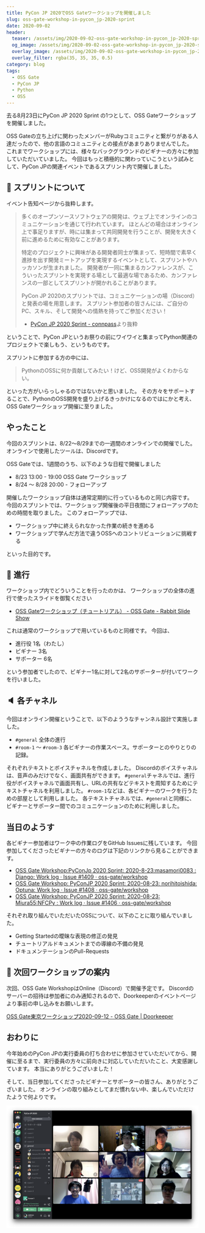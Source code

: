 ```yaml
---
title: PyCon JP 2020でOSS Gateワークショップを開催しました
slug: oss-gate-workshop-in-pycon_jp-2020-sprint
date: 2020-09-02
header:
  teaser: /assets/img/2020-09-02-oss-gate-workshop-in-pycon_jp-2020-sprint.png
  og_image: /assets/img/2020-09-02-oss-gate-workshop-in-pycon_jp-2020-sprint.png
  overlay_image: /assets/img/2020-09-02-oss-gate-workshop-in-pycon_jp-2020-sprint.png
  overlay_filter: rgba(35, 35, 35, 0.5)
category: blog
tags:
  - OSS Gate
  - PyCon JP
  - Python
  - OSS
---
```


去る8月23日にPyCon JP 2020 Sprint の1つとして、OSS Gateワークショップを開催しました。

OSS Gateの立ち上げに関わったメンバーがRubyコミュニティと繋がりがある人達だったので、他の言語のコミュニティとの接点があまりありませんでした。
これまでワークショップには、様々なバックグラウンドのビギナーの方々に参加していただいていました。
今回はもっと積極的に関わっていこうという試みとして、PyCon JPの関連イベントであるスプリント内で開催しました。

## :snake: スプリントについて

イベント告知ページから抜粋します。

> 多くのオープンソースソフトウェアの開発は、ウェブ上でオンラインのコミュニケーションを通じて行われています。
> ほとんどの場合はオンライン上で事足りますが、時には集まって共同開発を行うことが、開発を大きく前に進めるために有効なことがあります。
>
> 特定のプロジェクトに興味がある開発者同士が集まって、短時間で素早く進捗を出す開発ミートアップを実現するイベントとして、スプリントやハッカソンが生まれました。 開発者が一同に集まるカンファレンスが、こういったスプリントを実現する場として最適な場であるため、カンファレンスの一部としてスプリントが開かれることがあります。
>
> PyCon JP 2020のスプリントでは、コミュニケーションの場（Discord）と発表の場を用意します。
> スプリント参加者の皆さんには、ご自分のPC、スキル、そして開発への情熱を持ってご参加ください！
>
> - [PyCon JP 2020 Sprint - connpass](https://pyconjp.connpass.com/event/183507/)より抜粋

ということで、PyCon JPというお祭りの前にワイワイと集まってPython関連のプロジェクトで楽しもう、というものです。

スプリントに参加する方の中には、

> PythonのOSSに何か貢献してみたい！けど、OSS開発がよくわからない。

といった方がいらっしゃるのではないかと思いました。
その方々をサポートすることで、PythonのOSS開発を盛り上げるきっかけになるのではにかと考え、OSS Gateワークショップ開催に至りました。

## やったこと

今回のスプリントは、8/22〜8/29までの一週間のオンラインでの開催でした。
オンラインで使用したツールは、Discordです。

OSS Gateでは、1週間のうち、以下のような日程で開催しました

- 8/23 13:00 - 19:00 OSS Gate ワークショップ
- 8/24 〜 8/28 20:00 - フォローアップ

開催したワークショップ自体は通常定期的に行っているものと同じ内容です。
今回のスプリントでは、ワークショップ開催後の平日夜間にフォローアップのための時間を取りました。
このフォローアップでは、

- ワークショップ中に終えられなかった作業の続きを進める
- ワークショップで学んだ方法で違うOSSへのコントリビューションに挑戦する

といった目的です。

## :microphone: 進行

ワークショップ内でどういうことを行ったのかは、
ワークショップの全体の進行で使ったスライドを御覧ください

- [OSS Gateワークショップ（チュートリアル） - OSS Gate - Rabbit Slide Show](https://slide.rabbit-shocker.org/authors/oss-gate/workshop-tutorial/)

これは通常のワークショップで用いているものと同様です。
今回は、

- 進行役 1名（わたし）
- ビギナー 3名
- サポーター 6名

という参加者でしたので、ビギナー1名に対して2名のサポーターが付いてワークを行いました。

## :speaker: 各チャネル

今回はオンライン開催ということで、以下のよううなチャンネル設計で実施しました。

- `#general` 全体の進行
- `#room-1` 〜 `#room-3` 各ビギナーの作業スペース。サポーターとのやりとりの記録。

それぞれテキストとボイスチャネルを作成しました。
Discordのボイスチャネルは、音声のみだけでなく、画面共有ができます。
`#general`チャネルでは、進行役がボイスチャネルで画面共有し、URLの共有などテキストを周知するためにテキストチャネルを利用しました。
`#room-1`などは、各ビギナーのワークを行うための部屋として利用しました。
各テキストチャネルでは、`#general`と同様に、ビギナーとサポーター間でのコミュニケーションのために利用しました。

## 当日のようす

各ビギナー参加者はワーク中の作業ログをGitHub Issuesに残しています。
今回参加してくださったビギナーの方々のログは下記のリンクから見ることができます。

- [OSS Gate Workshop:PyConJp 2020 Sprint: 2020-8-23:masamori0083 : Django: Work log · Issue #1409 · oss-gate/workshop](https://github.com/oss-gate/workshop/issues/1409)
- [OSS Gate Workshop: PyConJP 2020 Sprint: 2020-08-23: norihitoishida: Optuna: Work log · Issue #1408 · oss-gate/workshop](https://github.com/oss-gate/workshop/issues/1408)
- [OSS Gate Workshop: PyConJP 2020 Sprint: 2020-08-23: Miura55:NFCPy : Work log · Issue #1406 · oss-gate/workshop](https://github.com/oss-gate/workshop/issues/1406)

それぞれ取り組んでいただいたOSSについて、以下のことに取り組んでいました。

- Getting Startedの曖昧な表現の修正の発見
- チュートリアルドキュメントまでの導線の不備の発見
- ドキュメンテーションのPull-Requests

## :calendar: 次回ワークショップの案内

次回、OSS Gate WorkshopはOnline（Discord）で開催予定です。
Discordのサーバーの招待は参加者にのみ通知されるので、Doorkeeperのイベントページより事前の申し込みをお願いします。

[OSS Gate東京ワークショップ2020-09-12 - OSS Gate | Doorkeeper](https://oss-gate.doorkeeper.jp/events/109385)

## おわりに

今年始めのPyCon JPの実行委員の打ち合わせに参加させていただいてから、開催に至るまで、実行委員の方々に前向きに対応していただいたこと、大変感謝しています。
本当にありがとうございました！

そして、当日参加してくださったビギナーとサポーターの皆さん、ありがとうございました。
オンラインの取り組みとしてまだ慣れない中、楽しんでいただけたようで何よりです。

![記念撮影](/assets/img/2020-09-02-oss-gate-workshop-in-pycon_jp-2020-sprint.png)
